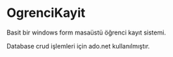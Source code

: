# OgrenciKayit
Basit bir windows form masaüstü öğrenci kayıt sistemi.

Database crud işlemleri için ado.net kullanılmıştır.
